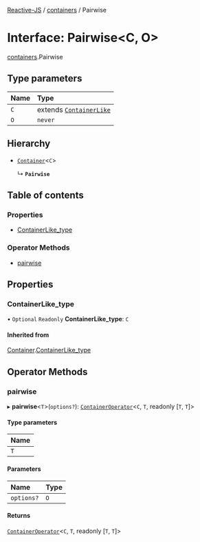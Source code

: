 [Reactive-JS](../README.md) / [containers](../modules/containers.md) / Pairwise

# Interface: Pairwise<C, O\>

[containers](../modules/containers.md).Pairwise

## Type parameters

| Name | Type |
| :------ | :------ |
| `C` | extends [`ContainerLike`](containers.ContainerLike.md) |
| `O` | `never` |

## Hierarchy

- [`Container`](containers.Container.md)<`C`\>

  ↳ **`Pairwise`**

## Table of contents

### Properties

- [ContainerLike\_type](containers.Pairwise.md#containerlike_type)

### Operator Methods

- [pairwise](containers.Pairwise.md#pairwise)

## Properties

### ContainerLike\_type

• `Optional` `Readonly` **ContainerLike\_type**: `C`

#### Inherited from

[Container](containers.Container.md).[ContainerLike_type](containers.Container.md#containerlike_type)

## Operator Methods

### pairwise

▸ **pairwise**<`T`\>(`options?`): [`ContainerOperator`](../modules/containers.md#containeroperator)<`C`, `T`, readonly [`T`, `T`]\>

#### Type parameters

| Name |
| :------ |
| `T` |

#### Parameters

| Name | Type |
| :------ | :------ |
| `options?` | `O` |

#### Returns

[`ContainerOperator`](../modules/containers.md#containeroperator)<`C`, `T`, readonly [`T`, `T`]\>
